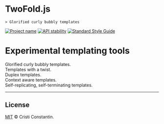 # TwoFold.js

	> Glorified curly bubbly templates

[![Project name][project-img]][project-url]
[![API stability][stability-img]][stability-url]
[![Standard Style Guide][style-img]][style-url]

# Experimental templating tools

Glorified curly bubbly templates.<br />
Templates with a twist.<br />
Duplex templates.<br />
Context aware templates.<br />
Self-replicating, self-terminating templates.<br />

-----

## License

[MIT](LICENSE) © Cristi Constantin.

[project-img]: https://badgen.net/badge/Project/Trinkets/purple
[project-url]: https://github.com/ShinyTrinkets
[stability-img]: https://badgen.net/badge/Stability/experimental/red
[stability-url]: https://nodejs.org/api/documentation.html#documentation_stability_index
[style-img]: https://badgen.net/badge/Code%20style/standard/green
[style-url]: https://standardjs.com
